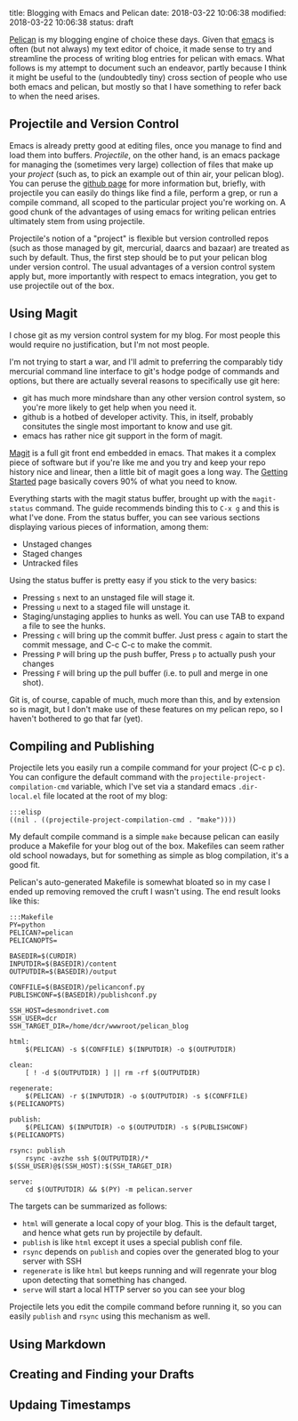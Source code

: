 title: Blogging with Emacs and Pelican
date: 2018-03-22 10:06:38
modified: 2018-03-22 10:06:38
status: draft

[Pelican][1] is my blogging engine of choice these days.  Given that
[emacs][2] is often (but not always) my text editor of choice, it made sense
to try and streamline the process of writing blog entries for pelican with
emacs.  What follows is my attempt to document such an endeavor, partly
because I think it might be useful to the (undoubtedly tiny) cross section
of people who use both emacs and pelican, but mostly so that I have
something to refer back to when the need arises.

## Projectile and Version Control

Emacs is already pretty good at editing files, once you manage to find and
load them into buffers. _Projectile_, on the other hand, is an emacs package
for managing the (sometimes very large) collection of files that make up
your _project_ (such as, to pick an example out of thin air, your pelican
blog).  You can peruse the [github page][4] for more information but,
briefly, with projectile you can easily do things like find a file, perform
a grep, or run a compile command, all scoped to the particular project
you're working on.  A good chunk of the advantages of using emacs for
writing pelican entries ultimately stem from using projectile.

Projectile's notion of a "project" is flexible but version controlled repos
(such as those managed by git, mercurial, daarcs and bazaar) are treated as
such by default.  Thus, the first step should be to put your pelican blog
under version control.  The usual advantages of a version control system
apply but, more importantly with respect to emacs integration, you get to
use projectile out of the box.

## Using Magit

I chose git as my version control system for my blog.  For most people this
would require no justification, but I'm not most people.

I'm not trying to start a war, and I'll admit to preferring the comparably
tidy mercurial command line interface to git's hodge podge of commands and
options, but there are actually several reasons to specifically use git
here:

 * git has much more mindshare than any other version control system, so
   you're more likely to get help when you need it.
 * github is a hotbed of developer activity.  This, in itself, probably
   consitutes the single most important to know and use git.
 * emacs has rather nice git support in the form of magit.

[Magit][5] is a full git front end embedded in emacs. That makes it a
complex piece of software but if you're like me and you try and keep your
repo history nice and linear, then a little bit of magit goes a long way.
The [Getting Started][6] page basically covers 90% of what you need to know.

Everything starts with the magit status buffer, brought up with the
`magit-status` command.  The guide recommends binding this to `C-x g` and
this is what I've done.  From the status buffer, you can see various
sections displaying various pieces of information, among them:

 * Unstaged changes
 * Staged changes
 * Untracked files

Using the status buffer is pretty easy if you stick to the very basics:

 * Pressing `s` next to an unstaged file will stage it.
 * Pressing `u` next to a staged file will unstage it.
 * Staging/unstaging applies to hunks as well.  You can use TAB to expand a
   file to see the hunks.
 * Pressing `c` will bring up the commit buffer.  Just press `c` again to
   start the commit message, and C-c C-c to make the commit.
 * Pressing `P` will bring up the push buffer, Press `p` to actually push
   your changes
 * Pressing `F` will bring up the pull buffer (i.e. to pull and merge in one
   shot).
   
Git is, of course, capable of much, much more than this, and by extension so
is magit, but I don't make use of these features on my pelican repo, so I
haven't bothered to go that far (yet).

## Compiling and Publishing

Projectile lets you easily run a compile command for your project (C-c p c).
You can configure the default command with the
`projectile-project-compilation-cmd` variable, which I've set via a standard
emacs `.dir-local.el` file located at the root of my blog:

    :::elisp
    ((nil . ((projectile-project-compilation-cmd . "make"))))


My default compile command is a simple `make` because pelican can easily
produce a Makefile for your blog out of the box.  Makefiles can seem rather
old school nowadays, but for something as simple as blog compilation, it's a
good fit.

Pelican's auto-generated Makefile is somewhat bloated so in my case I ended
up removing removed the cruft I wasn't using.  The end result looks like
this:

    :::Makefile
    PY=python
    PELICAN?=pelican
    PELICANOPTS=

    BASEDIR=$(CURDIR)
    INPUTDIR=$(BASEDIR)/content
    OUTPUTDIR=$(BASEDIR)/output

    CONFFILE=$(BASEDIR)/pelicanconf.py
    PUBLISHCONF=$(BASEDIR)/publishconf.py

    SSH_HOST=desmondrivet.com
    SSH_USER=dcr
    SSH_TARGET_DIR=/home/dcr/wwwroot/pelican_blog

    html:
	    $(PELICAN) -s $(CONFFILE) $(INPUTDIR) -o $(OUTPUTDIR)

    clean:
	    [ ! -d $(OUTPUTDIR) ] || rm -rf $(OUTPUTDIR)

    regenerate:
	    $(PELICAN) -r $(INPUTDIR) -o $(OUTPUTDIR) -s $(CONFFILE) $(PELICANOPTS)

    publish:
	    $(PELICAN) $(INPUTDIR) -o $(OUTPUTDIR) -s $(PUBLISHCONF) $(PELICANOPTS)

    rsync: publish
	    rsync -avzhe ssh $(OUTPUTDIR)/* $(SSH_USER)@$(SSH_HOST):$(SSH_TARGET_DIR)

    serve:
	    cd $(OUTPUTDIR) && $(PY) -m pelican.server


The targets can be summarized as follows:

 * `html` will generate a local copy of your blog.  This is the default
   target, and hence what gets run by projectile by default.
 * `publish` is like `html` except it uses a special publish conf file.
 * `rsync` depends on `publish` and copies over the generated blog to your
   server with SSH
 * `regenerate` is like `html` but keeps running and will regenrate your
   blog upon detecting that something has changed.
 * `serve` will start a local HTTP server so you can see your blog

Projectile lets you edit the compile command before running it, so you can
easily `publish` and `rsync` using this mechanism as well.

## Using Markdown

## Creating and Finding your Drafts

## Updaing Timestamps

[1]: https://blog.getpelican.com

[2]: https://www.gnu.org/software/emacs/

[3]: https://git-scm.com/

[4]: https://github.com/bbatsov/projectile

[5]: https://magit.vc/manual/magit.html

[6]: https://magit.vc/manual/magit.html#Getting-Started
